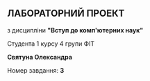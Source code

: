 ## ЛАБОРАТОРНИЙ ПРОЕКТ
з дисципліни **"Вступ до комп'ютерних  наук"**

Студента 1 курсу 4 групи ФІТ

**Святуна Олександра**

Номер завдання: **3**